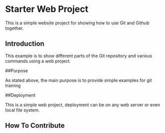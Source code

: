 # Starter Web Project

This is a simple website project for showing 
how to use Git and Github together. 

## Introduction

This example is to show different parts
of the Git repository and various commands using a web project.

##Purpose

As stated above, the main purpose is to provide simple examples for git training

##Deployment

This is a simple web project, deployment can be on any web server or even local file system.

## How To Contribute